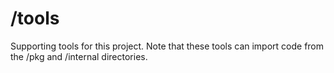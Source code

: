 # /tools

Supporting tools for this project. Note that these tools can import code from the /pkg and /internal directories.